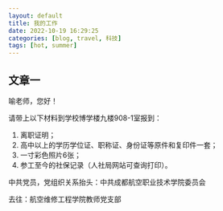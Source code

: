 ```yaml
---
layout: default
title: 我的工作
date: 2022-10-19 16:29:25
categories: [blog, travel, 科技]
tags: [hot, summer]
---
```


## 文章一

喻老师，您好！

请带上以下材料到学校博学楼九楼908-1室报到：

1. 离职证明；
2. 高中以上的学历学位证、职称证、身份证等原件和复印件一套；
3. 一寸彩色照片6张；
4. 参工至今的社保记录（人社局网站可查询打印）。

中共党员，党组织关系抬头：中共成都航空职业技术学院委员会   

去往：航空维修工程学院教师党支部


